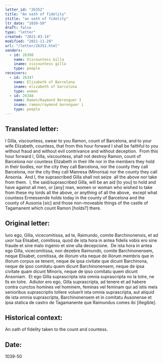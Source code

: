 ```yaml
---
letter_id: "26352"
title: "An oath of fidelity"
ititle: "an oath of fidelity"
ltr_date: "1039-50"
draft: false
type: "letter"
created: "2021-03-14"
modified: "2021-11-29"
url: "/letter/26352.html"
senders:
  - id: 26398
    name: Viscountess Gilla
    iname: viscountess gilla
    type: people
receivers:
  - id: 26347
    name: Elizabeth of Barcelona
    iname: elizabeth of barcelona
    type: woman
  - id: 26348
    name: Ramon/Raymond Berenguer I
    iname: ramon/raymond berenguer i
    type: people
---
```

<h2> Translated letter:</h2><p>I Gilla, viscountess, swear to you Ramon, count of Barcelona, and to your wife Elizabeth, countess, that from this hour forward I shall be faithful to you without fraud and without evil contrivance and without deception.&nbsp; From this hour forward I, Gilla, viscountess, shall not destroy Ramon, count of Barcelona nor countess Elizabeth in their life nor in the members they hold in their bodies, nor the city they call Barcelona, nor the county they call Barcelona, nor the city they call Manresa (Minorisa) nor the county they call Ansonia.&nbsp; And I, the suprascribed Gilla shall not seize &nbsp;all the above nor take from them.&nbsp; I, the said/suprascribed Gilla, will be an aid [to you] to hold and have against all men, or [any] man, women or woman who wished to take from these my lords all the above, or anything of all the above,&nbsp; except what countess Ermessende holds today in the county of Barcelona and the county of Ausonia [sic] and those non-moveable things of the castle of Tagamanent which count Ramon [holds?] there.</p><h2 class="mt-4"> Original letter:</h2><p>Iuro ego, Gilla, vicecomitissa, ad te, Raimundo, comite Barchinonensis, et ad uxor tua Elisabet, comitissa, quod de ista hora in antea fidelis vobis ero sine fraude et sine malo ingenio et sine ulla decepcione.&nbsp; De ista hora in antea ego Gilla, vicecomitissa, non dezebre Raimundo, comite Barchinonensem, neque Elisabet, comitissa, de illorum vita neque de illorum membris que in illorum corpus se tenent, neque de ipsa civitate que dicunt Barchinona, neque de ipso comitatu quem dicunt Barchinonensem, neque de ipsa civitate quam dicunt Minoris, neque de ipso comitatu quem dicunt Ansoniam.&nbsp; Et ego Gilla suprascripta ista omnia suprascripta no la tolre, ne lls en tolre.&nbsp; Adiutor ero ego, Gilla suprascripta, ad tenere et ad habere contra cunctos homines vel hominem, feminas vel feminam qui ad istis meis senioribus suprascriptis tollere voluerit ista omnia suprascripta, aut aliquid de ista omnia suprascripta, Barchinonensem et in comitatu Ausonense et ipsa statica de castro de Tagamanente que Raimundus comes ibi [illegible].</p><h2 class="mt-4"> Historical context:</h2><p>An oath of fidelity taken to the count and countess.</p><h2 class="mt-4"> Date:</h2>1039-50